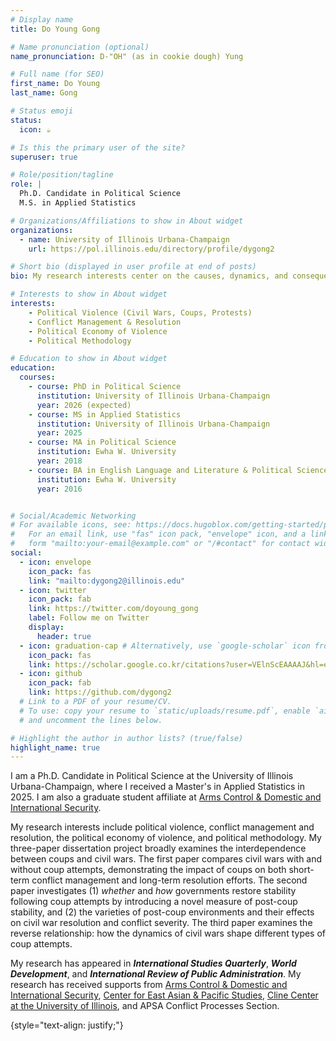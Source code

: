 ```yaml
---
# Display name
title: Do Young Gong

# Name pronunciation (optional)
name_pronunciation: D-"OH" (as in cookie dough) Yung

# Full name (for SEO)
first_name: Do Young
last_name: Gong

# Status emoji
status:
  icon: ☕️

# Is this the primary user of the site?
superuser: true

# Role/position/tagline
role: |
  Ph.D. Candidate in Political Science
  M.S. in Applied Statistics

# Organizations/Affiliations to show in About widget
organizations:
  - name: University of Illinois Urbana-Champaign
    url: https://pol.illinois.edu/directory/profile/dygong2

# Short bio (displayed in user profile at end of posts)
bio: My research interests center on the causes, dynamics, and consequences of political violence.

# Interests to show in About widget
interests:
    - Political Violence (Civil Wars, Coups, Protests)
    - Conflict Management & Resolution
    - Political Economy of Violence
    - Political Methodology

# Education to show in About widget
education:
  courses:
    - course: PhD in Political Science
      institution: University of Illinois Urbana-Champaign
      year: 2026 (expected)
    - course: MS in Applied Statistics
      institution: University of Illinois Urbana-Champaign
      year: 2025
    - course: MA in Political Science
      institution: Ewha W. University 
      year: 2018
    - course: BA in English Language and Literature & Political Science
      institution: Ewha W. University
      year: 2016


# Social/Academic Networking
# For available icons, see: https://docs.hugoblox.com/getting-started/page-builder/#icons
#   For an email link, use "fas" icon pack, "envelope" icon, and a link in the
#   form "mailto:your-email@example.com" or "/#contact" for contact widget.
social:
  - icon: envelope
    icon_pack: fas
    link: "mailto:dygong2@illinois.edu"
  - icon: twitter
    icon_pack: fab
    link: https://twitter.com/doyoung_gong
    label: Follow me on Twitter
    display:
      header: true
  - icon: graduation-cap # Alternatively, use `google-scholar` icon from `ai` icon pack
    icon_pack: fas
    link: https://scholar.google.co.kr/citations?user=VElnScEAAAAJ&hl=en
  - icon: github
    icon_pack: fab
    link: https://github.com/dygong2
  # Link to a PDF of your resume/CV.
  # To use: copy your resume to `static/uploads/resume.pdf`, enable `ai` icons in `params.yaml`,
  # and uncomment the lines below.

# Highlight the author in author lists? (true/false)
highlight_name: true
---
```

I am a Ph.D. Candidate in Political Science at the University of Illinois Urbana-Champaign, where I received a Master's in Applied Statistics in 2025. I am also a graduate student affiliate at [Arms Control & Domestic and International Security](https://acdis.illinois.edu/currently-offered-courses/graduate-student-affiliates).

My research interests include political violence, conflict management and resolution, the political economy of violence, and political methodology. My three-paper dissertation project broadly examines the interdependence between coups and civil wars. The first paper compares civil wars with and without coup attempts, demonstrating the impact of coups on both short-term conflict management and long-term resolution efforts. The second paper investigates (1) _whether_ and _how_ governments restore stability following coup attempts by introducing a novel measure of post-coup stability, and (2) the varieties of post-coup environments and their effects on civil war resolution and conflict severity. The third paper examines the reverse relationship: how the dynamics of civil wars shape different types of coup attempts.

My research has appeared in **_International Studies Quarterly_**, **_World Development_**, and **_International Review of Public Administration_**. My research has received supports from [Arms Control & Domestic and International Security](https://acdis.illinois.edu), [Center for East Asian & Pacific Studies](https://ceaps.illinois.edu), [Cline Center at the University of Illinois](https://blogs.illinois.edu/view/8353/1521624143), and APSA Conflict Processes Section.


{style="text-align: justify;"}
